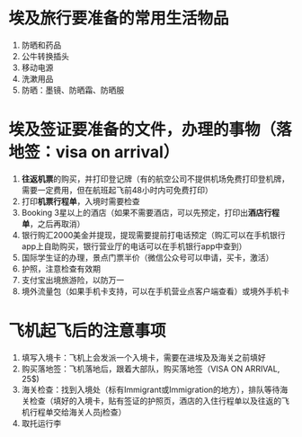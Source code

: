 # 埃及旅行要准备的常用生活物品
1. 防晒和药品
2. 公牛转换插头
3. 移动电源
4. 洗漱用品
5. 防晒：墨镜、防晒霜、防晒服

# 埃及签证要准备的文件，办理的事物（落地签：visa on arrival）
1. **往返机票**的购买，并打印登记牌（有的航空公司不提供机场免费打印登机牌，需要一定费用，但在航班起飞前48小时内可免费打印）
2. 打印**机票行程单**，入境时需要检查
3. Booking 3星以上的酒店（如果不需要酒店，可以先预定，打印出**酒店行程单**，之后再取消）
4. 银行购汇2000美金并提现，提现需要提前打电话预定（购汇可以在手机银行app上自助购买，银行营业厅的电话可以在手机银行app中查到）
5. 国际学生证的办理，景点门票半价（微信公众号可以申请，买卡，激活）
6. 护照，注意检查有效期
7. 支付宝出境旅游险，以防万一
8. 境外流量包（如果手机卡支持，可以在手机营业点客户端查看）或境外手机卡

# 飞机起飞后的注意事项
1. 填写入境卡：飞机上会发派一个入境卡，需要在进埃及及海关之前填好
2. 购买落地签：飞机落地后，跟着大部队，购买落地签（VISA ON ARRIVAL, 25$)
3. 海关检查：找到入境处（标有Immigrant或Immigration的地方），排队等待海关检查（填好的入境卡，贴有签证的护照页，酒店的入住行程单以及往返的飞机行程单交给海关人员j检查）
4. 取托运行李